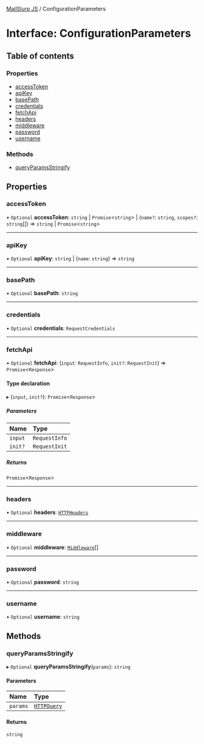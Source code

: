 [MailSlurp JS](../README.md) / ConfigurationParameters

# Interface: ConfigurationParameters

## Table of contents

### Properties

- [accessToken](ConfigurationParameters.md#accesstoken)
- [apiKey](ConfigurationParameters.md#apikey)
- [basePath](ConfigurationParameters.md#basepath)
- [credentials](ConfigurationParameters.md#credentials)
- [fetchApi](ConfigurationParameters.md#fetchapi)
- [headers](ConfigurationParameters.md#headers)
- [middleware](ConfigurationParameters.md#middleware)
- [password](ConfigurationParameters.md#password)
- [username](ConfigurationParameters.md#username)

### Methods

- [queryParamsStringify](ConfigurationParameters.md#queryparamsstringify)

## Properties

### accessToken

• `Optional` **accessToken**: `string` \| `Promise`<`string`\> \| (`name?`: `string`, `scopes?`: `string`[]) => `string` \| `Promise`<`string`\>

___

### apiKey

• `Optional` **apiKey**: `string` \| (`name`: `string`) => `string`

___

### basePath

• `Optional` **basePath**: `string`

___

### credentials

• `Optional` **credentials**: `RequestCredentials`

___

### fetchApi

• `Optional` **fetchApi**: (`input`: `RequestInfo`, `init?`: `RequestInit`) => `Promise`<`Response`\>

#### Type declaration

▸ (`input`, `init?`): `Promise`<`Response`\>

##### Parameters

| Name | Type |
| :------ | :------ |
| `input` | `RequestInfo` |
| `init?` | `RequestInit` |

##### Returns

`Promise`<`Response`\>

___

### headers

• `Optional` **headers**: [`HTTPHeaders`](../README.md#httpheaders)

___

### middleware

• `Optional` **middleware**: [`Middleware`](Middleware.md)[]

___

### password

• `Optional` **password**: `string`

___

### username

• `Optional` **username**: `string`

## Methods

### queryParamsStringify

▸ `Optional` **queryParamsStringify**(`params`): `string`

#### Parameters

| Name | Type |
| :------ | :------ |
| `params` | [`HTTPQuery`](../README.md#httpquery) |

#### Returns

`string`
